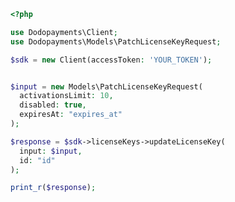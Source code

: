 ```php
<?php

use Dodopayments\Client;
use Dodopayments\Models\PatchLicenseKeyRequest;

$sdk = new Client(accessToken: 'YOUR_TOKEN');


$input = new Models\PatchLicenseKeyRequest(
  activationsLimit: 10,
  disabled: true,
  expiresAt: "expires_at"
);

$response = $sdk->licenseKeys->updateLicenseKey(
  input: $input,
  id: "id"
);

print_r($response);

```


<!-- This file was generated by liblab | https://liblab.com/ -->
